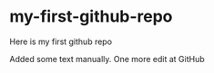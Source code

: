 # my-first-github-repo
Here is my first github repo

Added some text manually. One more edit at GitHub
